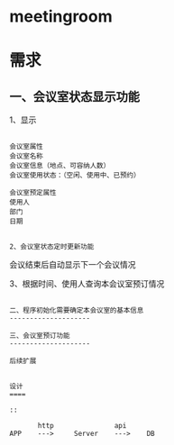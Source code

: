 # meetingroom

需求
===

一、会议室状态显示功能
--------------------

1、显示
~~~~~~~

会议室属性
会议室名称
会议室信息（地点、可容纳人数）
会议室使用状态：（空闲、使用中、已预约）

会议室预定属性
使用人
部门
日期


2、会议室状态定时更新功能
~~~~~~~
会议结束后自动显示下一个会议情况


3、根据时间、使用人查询本会议室预订情况
~~~~~~~

二、程序初始化需要确定本会议室的基本信息
--------------------

三、会议室预订功能
--------------------

后续扩展


设计
====

::

       http               api
APP    --->     Server    --->    DB


